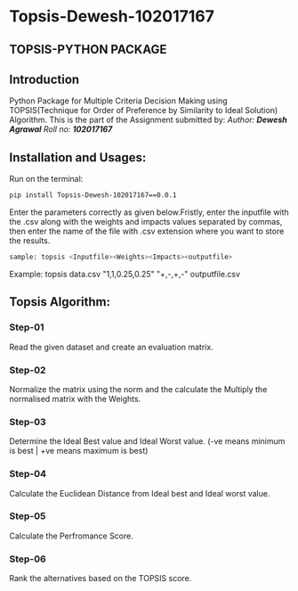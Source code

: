 # Topsis-Dewesh-102017167
## TOPSIS-PYTHON PACKAGE
## Introduction
Python Package for Multiple Criteria Decision Making using TOPSIS(Technique for Order of Preference by Similarity to Ideal Solution) Algorithm.
This is the part of the Assignment submitted by:
_Author: **Dewesh Agrawal**_
_Roll no: **102017167**_

## Installation and Usages:
<!-- Use the following code to install the package.-->
Run on the terminal:
```bash
pip install Topsis-Dewesh-102017167==0.0.1
```
Enter the parameters correctly as given below.Fristly, enter the inputfile with the .csv along with the weights and impacts values separated by commas, then enter the name of the file with .csv extension where you want to store the results.

```bash
sample: topsis <Inputfile><Weights><Impacts><outputfile>
```
Example: topsis data.csv "1,1,0.25,0.25" "+,-,+,-" outputfile.csv


## Topsis Algorithm:
### Step-01
Read the given dataset and create an evaluation matrix.

### Step-02
Normalize the matrix using the norm and the calculate the Multiply the normalised matrix with the Weights.

### Step-03
Determine the Ideal Best value and Ideal Worst value.
(-ve means minimum is best | +ve means maximum is best)

### Step-04
Calculate the Euclidean Distance from Ideal best and Ideal worst value.

### Step-05
Calculate the Perfromance Score.

### Step-06
Rank the alternatives based on the TOPSIS score.
